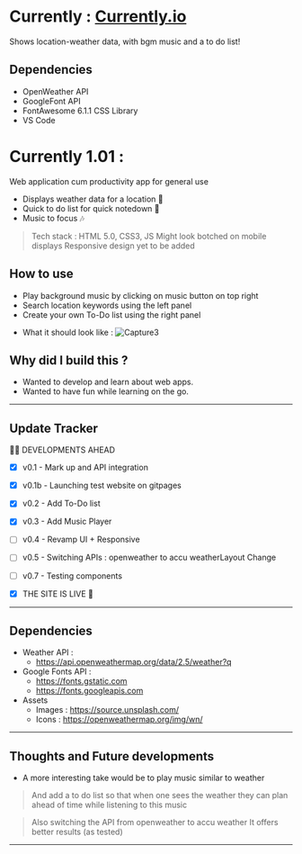 # Currently : [Currently.io](https://meenaljain0303.github.io/Currently/)
Shows location-weather data, with bgm music and a to do list!

## Dependencies
- OpenWeather API 
- GoogleFont API
- FontAwesome 6.1.1 CSS Library 
- VS Code

# Currently 1.01 : 
Web application cum productivity app for general use
* Displays weather data for a location :foggy:
* Quick to do list for quick notedown :memo:
* Music to focus :notes:
> Tech stack : HTML 5.0, CSS3, JS 
> Might look botched on mobile displays
> Responsive design yet to be added

## How to use
* Play background music by clicking on music button on top right
* Search location keywords using the left panel
* Create your own To-Do list using the right panel

- What it should look like : ![Capture3](https://user-images.githubusercontent.com/75546189/179979649-c1202968-7741-4f80-82e8-a869d4a7a8be.PNG)

## Why did I build this ?
- Wanted to develop and learn about web apps.
- Wanted to have fun while learning on the go.


---
## Update Tracker

:construction_worker_man: DEVELOPMENTS AHEAD

- [x] v0.1 - Mark up and API integration
- [x] v0.1b - Launching test website on gitpages
- [x] v0.2 - Add To-Do list
- [x] v0.3 - Add Music Player
- [ ] v0.4 - Revamp UI + Responsive
- [ ] v0.5 - Switching APIs : openweather to accu weatherLayout Change
- [ ] v0.7 - Testing components

- [x] THE SITE IS LIVE :rocket: 
---
## Dependencies 

- Weather API : 
    - https://api.openweathermap.org/data/2.5/weather?q
- Google Fonts API : 
    - https://fonts.gstatic.com
    - https://fonts.googleapis.com
- Assets 
    - Images : https://source.unsplash.com/
    - Icons :  https://openweathermap.org/img/wn/
---

## Thoughts and Future developments

- A more interesting take would be to play music similar to weather
> And add a to do list so that when one sees the weather they can plan ahead of time while listening to this music 

> Also switching the API from openweather to accu weather 
> It offers better results (as tested)
---
